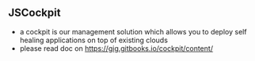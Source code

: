 ## JSCockpit

- a cockpit is our management solution which allows you to deploy self healing applications on top of existing clouds 
- please read doc on https://gig.gitbooks.io/cockpit/content/